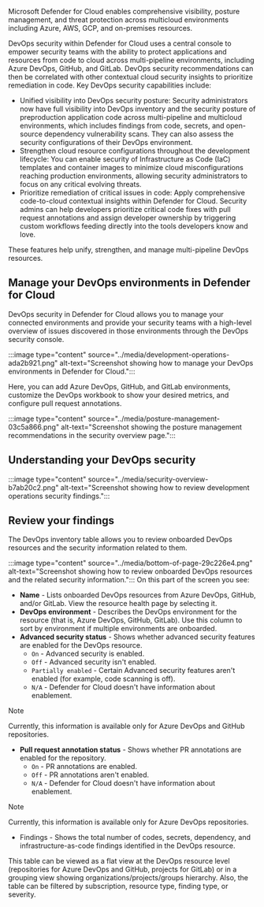 Microsoft Defender for Cloud enables comprehensive visibility, posture management, and threat protection across multicloud environments including Azure, AWS, GCP, and on-premises resources.

DevOps security within Defender for Cloud uses a central console to empower security teams with the ability to protect applications and resources from code to cloud across multi-pipeline environments, including Azure DevOps, GitHub, and GitLab. DevOps security recommendations can then be correlated with other contextual cloud security insights to prioritize remediation in code. Key DevOps security capabilities include:

 -  Unified visibility into DevOps security posture: Security administrators now have full visibility into DevOps inventory and the security posture of preproduction application code across multi-pipeline and multicloud environments, which includes findings from code, secrets, and open-source dependency vulnerability scans. They can also assess the security configurations of their DevOps environment.
 -  Strengthen cloud resource configurations throughout the development lifecycle: You can enable security of Infrastructure as Code (IaC) templates and container images to minimize cloud misconfigurations reaching production environments, allowing security administrators to focus on any critical evolving threats.
 -  Prioritize remediation of critical issues in code: Apply comprehensive code-to-cloud contextual insights within Defender for Cloud. Security admins can help developers prioritize critical code fixes with pull request annotations and assign developer ownership by triggering custom workflows feeding directly into the tools developers know and love.

These features help unify, strengthen, and manage multi-pipeline DevOps resources.

## Manage your DevOps environments in Defender for Cloud

DevOps security in Defender for Cloud allows you to manage your connected environments and provide your security teams with a high-level overview of issues discovered in those environments through the DevOps security console.

:::image type="content" source="../media/development-operations-ada2b921.png" alt-text="Screenshot showing how to manage your DevOps environments in Defender for Cloud.":::


Here, you can add Azure DevOps, GitHub, and GitLab environments, customize the DevOps workbook to show your desired metrics, and configure pull request annotations.

:::image type="content" source="../media/posture-management-03c5a866.png" alt-text="Screenshot showing the posture management recommendations in the security overview page.":::


## Understanding your DevOps security

:::image type="content" source="../media/security-overview-b7ab20c2.png" alt-text="Screenshot showing how to review development operations security findings.":::


## Review your findings

The DevOps inventory table allows you to review onboarded DevOps resources and the security information related to them.

:::image type="content" source="../media/bottom-of-page-29c226e4.png" alt-text="Screenshot showing how to review onboarded DevOps resources and the related security information.":::
 On this part of the screen you see:

 -  **Name** \- Lists onboarded DevOps resources from Azure DevOps, GitHub, and/or GitLab. View the resource health page by selecting it.
 -  **DevOps environment** \- Describes the DevOps environment for the resource (that is, Azure DevOps, GitHub, GitLab). Use this column to sort by environment if multiple environments are onboarded.
 -  **Advanced security status** \- Shows whether advanced security features are enabled for the DevOps resource.
     -  `On` \- Advanced security is enabled.
     -  `Off` \- Advanced security isn't enabled.
     -  `Partially enabled` \- Certain Advanced security features aren't enabled (for example, code scanning is off).
     -  `N/A` \- Defender for Cloud doesn't have information about enablement.

> [!NOTE]
> Currently, this information is available only for Azure DevOps and GitHub repositories.

 -  **Pull request annotation status** \- Shows whether PR annotations are enabled for the repository.
     -  `On` \- PR annotations are enabled.<br>
     -  `Off` \- PR annotations aren't enabled.<br>
     -  `N/A` \- Defender for Cloud doesn't have information about enablement.<br>

> [!NOTE]
> Currently, this information is available only for Azure DevOps repositories.

 -  Findings - Shows the total number of codes, secrets, dependency, and infrastructure-as-code findings identified in the DevOps resource.

This table can be viewed as a flat view at the DevOps resource level (repositories for Azure DevOps and GitHub, projects for GitLab) or in a grouping view showing organizations/projects/groups hierarchy. Also, the table can be filtered by subscription, resource type, finding type, or severity.
